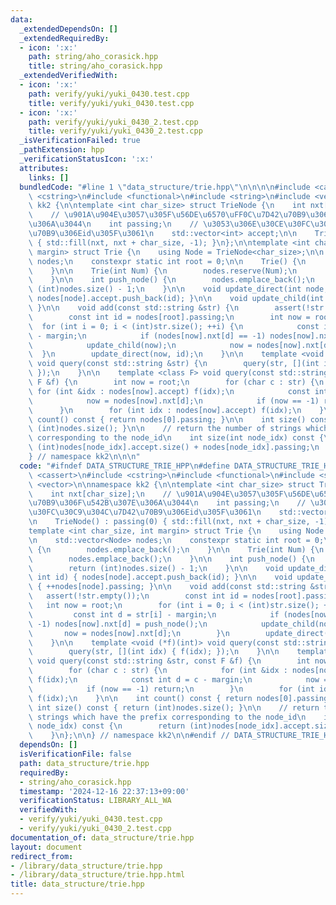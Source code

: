 ```yaml
---
data:
  _extendedDependsOn: []
  _extendedRequiredBy:
  - icon: ':x:'
    path: string/aho_corasick.hpp
    title: string/aho_corasick.hpp
  _extendedVerifiedWith:
  - icon: ':x:'
    path: verify/yuki/yuki_0430.test.cpp
    title: verify/yuki/yuki_0430.test.cpp
  - icon: ':x:'
    path: verify/yuki/yuki_0430_2.test.cpp
    title: verify/yuki/yuki_0430_2.test.cpp
  _isVerificationFailed: true
  _pathExtension: hpp
  _verificationStatusIcon: ':x:'
  attributes:
    links: []
  bundledCode: "#line 1 \"data_structure/trie.hpp\"\n\n\n\n#include <cassert>\n#include\
    \ <cstring>\n#include <functional>\n#include <string>\n#include <vector>\n\nnamespace\
    \ kk2 {\n\ntemplate <int char_size> struct TrieNode {\n    int nxt[char_size];\n\
    \    // \u901A\u904E\u3057\u305F\u56DE\u6570\uFF0C\u7D42\u70B9\u306F\u542B\u307E\
    \u306A\u3044\n    int passing;\n    // \u3053\u306E\u30CE\u30FC\u30C9\u304C\u7D42\
    \u70B9\u306Eid\u305F\u3061\n    std::vector<int> accept;\n\n    TrieNode() : passing(0)\
    \ { std::fill(nxt, nxt + char_size, -1); }\n};\n\ntemplate <int char_size, int\
    \ margin> struct Trie {\n    using Node = TrieNode<char_size>;\n\n    std::vector<Node>\
    \ nodes;\n    constexpr static int root = 0;\n\n    Trie() {\n        nodes.emplace_back();\n\
    \    }\n\n    Trie(int Num) {\n        nodes.reserve(Num);\n        nodes.emplace_back();\n\
    \    }\n\n    int push_node() {\n        nodes.emplace_back();\n        return\
    \ (int)nodes.size() - 1;\n    }\n\n    void update_direct(int node, int id) {\
    \ nodes[node].accept.push_back(id); }\n\n    void update_child(int node) { ++nodes[node].passing;\
    \ }\n\n    void add(const std::string &str) {\n        assert(!str.empty());\n\
    \        const int id = nodes[root].passing;\n        int now = root;\n      \
    \  for (int i = 0; i < (int)str.size(); ++i) {\n            const int d = str[i]\
    \ - margin;\n            if (nodes[now].nxt[d] == -1) nodes[now].nxt[d] = push_node();\n\
    \            update_child(now);\n            now = nodes[now].nxt[d];\n      \
    \  }\n        update_direct(now, id);\n    }\n\n    template <void (*f)(int)>\
    \ void query(const std::string &str) {\n        query(str, [](int idx) { f(idx);\
    \ });\n    }\n\n    template <class F> void query(const std::string &str, const\
    \ F &f) {\n        int now = root;\n        for (char c : str) {\n           \
    \ for (int &idx : nodes[now].accept) f(idx);\n            const int d = c - margin;\n\
    \            now = nodes[now].nxt[d];\n            if (now == -1) return;\n  \
    \      }\n        for (int idx : nodes[now].accept) f(idx);\n    }\n\n    int\
    \ count() const { return nodes[0].passing; }\n\n    int size() const { return\
    \ (int)nodes.size(); }\n\n    // return the number of strings which have the prefix\
    \ corresponding to the node_id\n    int size(int node_idx) const {\n        return\
    \ (int)nodes[node_idx].accept.size() + nodes[node_idx].passing;\n    }\n};\n\n\
    } // namespace kk2\n\n\n"
  code: "#ifndef DATA_STRUCTURE_TRIE_HPP\n#define DATA_STRUCTURE_TRIE_HPP 1\n\n#include\
    \ <cassert>\n#include <cstring>\n#include <functional>\n#include <string>\n#include\
    \ <vector>\n\nnamespace kk2 {\n\ntemplate <int char_size> struct TrieNode {\n\
    \    int nxt[char_size];\n    // \u901A\u904E\u3057\u305F\u56DE\u6570\uFF0C\u7D42\
    \u70B9\u306F\u542B\u307E\u306A\u3044\n    int passing;\n    // \u3053\u306E\u30CE\
    \u30FC\u30C9\u304C\u7D42\u70B9\u306Eid\u305F\u3061\n    std::vector<int> accept;\n\
    \n    TrieNode() : passing(0) { std::fill(nxt, nxt + char_size, -1); }\n};\n\n\
    template <int char_size, int margin> struct Trie {\n    using Node = TrieNode<char_size>;\n\
    \n    std::vector<Node> nodes;\n    constexpr static int root = 0;\n\n    Trie()\
    \ {\n        nodes.emplace_back();\n    }\n\n    Trie(int Num) {\n        nodes.reserve(Num);\n\
    \        nodes.emplace_back();\n    }\n\n    int push_node() {\n        nodes.emplace_back();\n\
    \        return (int)nodes.size() - 1;\n    }\n\n    void update_direct(int node,\
    \ int id) { nodes[node].accept.push_back(id); }\n\n    void update_child(int node)\
    \ { ++nodes[node].passing; }\n\n    void add(const std::string &str) {\n     \
    \   assert(!str.empty());\n        const int id = nodes[root].passing;\n     \
    \   int now = root;\n        for (int i = 0; i < (int)str.size(); ++i) {\n   \
    \         const int d = str[i] - margin;\n            if (nodes[now].nxt[d] ==\
    \ -1) nodes[now].nxt[d] = push_node();\n            update_child(now);\n     \
    \       now = nodes[now].nxt[d];\n        }\n        update_direct(now, id);\n\
    \    }\n\n    template <void (*f)(int)> void query(const std::string &str) {\n\
    \        query(str, [](int idx) { f(idx); });\n    }\n\n    template <class F>\
    \ void query(const std::string &str, const F &f) {\n        int now = root;\n\
    \        for (char c : str) {\n            for (int &idx : nodes[now].accept)\
    \ f(idx);\n            const int d = c - margin;\n            now = nodes[now].nxt[d];\n\
    \            if (now == -1) return;\n        }\n        for (int idx : nodes[now].accept)\
    \ f(idx);\n    }\n\n    int count() const { return nodes[0].passing; }\n\n   \
    \ int size() const { return (int)nodes.size(); }\n\n    // return the number of\
    \ strings which have the prefix corresponding to the node_id\n    int size(int\
    \ node_idx) const {\n        return (int)nodes[node_idx].accept.size() + nodes[node_idx].passing;\n\
    \    }\n};\n\n} // namespace kk2\n\n#endif // DATA_STRUCTURE_TRIE_HPP\n"
  dependsOn: []
  isVerificationFile: false
  path: data_structure/trie.hpp
  requiredBy:
  - string/aho_corasick.hpp
  timestamp: '2024-12-16 22:37:13+09:00'
  verificationStatus: LIBRARY_ALL_WA
  verifiedWith:
  - verify/yuki/yuki_0430.test.cpp
  - verify/yuki/yuki_0430_2.test.cpp
documentation_of: data_structure/trie.hpp
layout: document
redirect_from:
- /library/data_structure/trie.hpp
- /library/data_structure/trie.hpp.html
title: data_structure/trie.hpp
---
```

